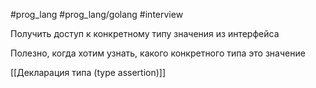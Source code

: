 #prog_lang #prog_lang/golang #interview 

Получить доступ к конкретному типу значения из интерфейса

Полезно, когда хотим узнать, какого конкретного типа это значение

[[Декларация типа (type assertion)]]